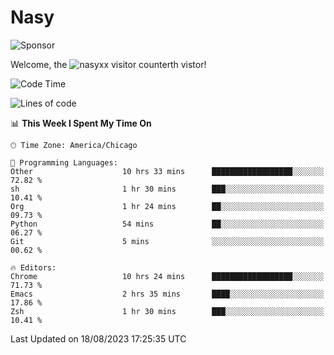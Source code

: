 # Nasy

<!--
<p align="center">
<img height="200" src="https://github-readme-stats.vercel.app/api?username=nasyxx&count_private=true&show_icons=true&theme=dracula&include_all_commits=true"/>
<img height="200" src="https://github-readme-stats.vercel.app/api/top-langs/?username=nasyxx&theme=dracula&hide=html,jupyter+notebook&count_private=true&show_icons=true"/>
</p>

  
----------------
-->

![Sponsor](https://img.shields.io/static/v1.svg?label=Sponsor&message=%E2%9D%A4&logo=GitHub&style=flat&color=pink)
 
Welcome, the ![nasyxx visitor counter](https://count.getloli.com/get/@nasyxx?theme=rule34)th vistor!
 
<!--START_SECTION:waka-->
![Code Time](http://img.shields.io/badge/Code%20Time-3%2C651%20hrs%2056%20mins-blue)

![Lines of code](https://img.shields.io/badge/From%20Hello%20World%20I%27ve%20Written-6.3%20million%20lines%20of%20code-blue)

📊 **This Week I Spent My Time On** 

```text
🕑︎ Time Zone: America/Chicago

💬 Programming Languages: 
Other                    10 hrs 33 mins      ██████████████████░░░░░░░   72.82 % 
sh                       1 hr 30 mins        ███░░░░░░░░░░░░░░░░░░░░░░   10.41 % 
Org                      1 hr 24 mins        ██░░░░░░░░░░░░░░░░░░░░░░░   09.73 % 
Python                   54 mins             ██░░░░░░░░░░░░░░░░░░░░░░░   06.27 % 
Git                      5 mins              ░░░░░░░░░░░░░░░░░░░░░░░░░   00.62 % 

🔥 Editors: 
Chrome                   10 hrs 24 mins      ██████████████████░░░░░░░   71.73 % 
Emacs                    2 hrs 35 mins       ████░░░░░░░░░░░░░░░░░░░░░   17.86 % 
Zsh                      1 hr 30 mins        ███░░░░░░░░░░░░░░░░░░░░░░   10.41 % 
```


 Last Updated on 18/08/2023 17:25:35 UTC
<!--END_SECTION:waka-->

<!-- ![visitors](https://visitor-badge.laobi.icu/badge?page_id=nasyxx.nasyxx) -->
